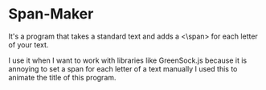 # Span-Maker
It's a program that takes a standard text and adds a <\span> for each letter of your text.

I use it when I want to work with libraries like GreenSock.js because it is annoying to set a span for each letter of a text manually 
  I used this to animate the title of this program.
